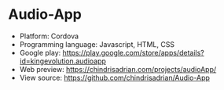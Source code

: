 # Audio-App

- Platform: Cordova
- Programming language: Javascript, HTML, CSS
- Google play: https://play.google.com/store/apps/details?id=kingevolution.audioapp
- Web preview: https://chindrisadrian.com/projects/audioApp/
- View source: https://github.com/chindrisadrian/Audio-App
